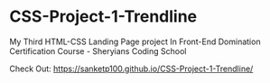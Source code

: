 # CSS-Project-1-Trendline
My Third HTML-CSS Landing Page project In Front-End Domination Certification Course - Sheryians Coding School

Check Out: https://sanketp100.github.io/CSS-Project-1-Trendline/
